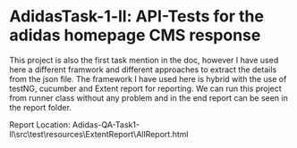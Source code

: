 <h1> AdidasTask-1-ll: API-Tests for the adidas homepage CMS response </h1>

This project is also the first task mention in the doc, however I have used here a different framwork and different approaches to extract the details from the json file. The framework I have used here is hybrid with the use of testNG, cucumber and Extent report for reporting. We can run  this project from runner class without any problem and in the end report can be seen in the report folder.

Report Location: Adidas-QA-Task1-ll\src\test\resources\ExtentReport\AllReport.html




